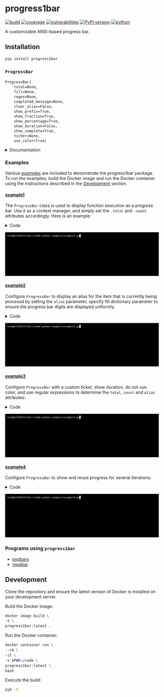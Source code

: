 # progress1bar
[![build](https://github.com/soda480/progress1bar/actions/workflows/main.yml/badge.svg)](https://github.com/soda480/progress1bar/actions/workflows/main.yml)
[![coverage](https://img.shields.io/badge/coverage-100%25-brightgreen)](https://pybuilder.io/)
[![vulnerabilities](https://img.shields.io/badge/vulnerabilities-None-brightgreen)](https://pypi.org/project/bandit/)
[![PyPI version](https://badge.fury.io/py/progress1bar.svg)](https://badge.fury.io/py/progress1bar)
[![python](https://img.shields.io/badge/python-3.7%20%7C%203.8%20%7C%203.9%20%7C%203.10-teal)](https://www.python.org/downloads/)

A customizable ANSI-based progress bar.

## Installation
```bash
pip install progress1bar
```

### `ProgressBar`

```
ProgressBar(
    total=None,
    fill=None,
    regex=None,
    completed_message=None,
    clear_alias=False,
    show_prefix=True,
    show_fraction=True,
    show_percentage=True,
    show_duration=False,
    show_complete=True,
    ticker=None,
    use_color=True)
```

<details><summary>Documentation</summary>

> `total` - An integer for the total number of items the progress bar will show that need to be completed.

> `fill` - A dictionary whose key values are integers that dictate the number of leading zeros the progress bar should add to the `total` and `completed` values; this is optional and should be used to format the progress bar appearance. The supported key values are `max_total` and `max_completed`.

> `regex` - A dictionary whose key values are regular expressions for `total`, `count` and `alias`. The regular expressions will be checked against the log messages intercepted from the executing function, if matched the value will be used to assign the attribute for the respective progress bar. The `total` and `count` key values are required, the `alias` key value is optional.

> `completed_message` - A string to designate the message the progress bar should display when complete. Default is 'Processing complete'

> `clear_alias` - A boolean to designate if the progress bar should clear the alias when complete.

> `show_prefix` - A boolean to designate if the prefix of `Processing ` should be printed prefixing the progress bar.

> `show_fraction` - A boolean to designate if the fraction should be printed with the progress bar.

> `show_percentage` - A boolean to designate if the percentage should be printed with the progress bar.

> `show_duration` - A boolean to designate if the duration should be printed after progress bar execution.

> `show_complete` - A boolean to designate if the completed message is to be displayed upon progress bar completion.

> `ticker` - A integer representing unicode character to print as the progress bar ticker. Refer to [unicode chart](https://www.ssec.wisc.edu/~tomw/java/unicode.html) for values. Default is 9632 (black square ■).

> `use_color` - A boolean to designate if the progress bar should be displayed with color. Default is `True`.

**Attributes**

> `count` - An integer attribute to increment that designates the current count. When count reaches total the progress bar will show complete.

> `alias` - A string attribute to set the alias of the progress bar.

**Functions**

> **reset()**
>> Reset the progress bar so that it can be used again. It will maintain and show the number of times the progress bar has been used.

</details>


### Examples

Various [examples](https://github.com/soda480/progress1bar/tree/master/examples) are included to demonstrate the progress1bar package. To run the examples, build the Docker image and run the Docker container using the instructions described in the [Development](#development) section.

#### [example1](https://github.com/soda480/progress1bar/tree/master/examples/example1.py)

The `ProgressBar` class is used to display function execution as a progress bar. Use it as a context manager, and simply set the `.total` and `.count` attributes accordingly. Here is an example:

<details><summary>Code</summary>

```Python
import time
from progress1bar import ProgressBar

with ProgressBar(total=250) as pb:
    for _ in range(pb.total):
        pb.count += 1
        # simulate work
        time.sleep(.01)
```

</details>

![example](https://raw.githubusercontent.com/soda480/progress1bar/master/docs/images/example1.gif)

#### [example2](https://github.com/soda480/progress1bar/tree/master/examples/example2.py)

Configure `ProgressBar` to display an alias for the item that is currently being processd by setting the `alias` parameter, specify fill dictionary parameter to ensure the progress bar digits are displayed uniformly:

<details><summary>Code</summary>

```Python
import time
from faker import Faker
from progress1bar import ProgressBar

completed_message = 'Processed names complete'
with ProgressBar(total=75, completed_message=completed_message, clear_alias=True, show_fraction=False, show_prefix=False, show_duration=True) as pb:
    for _ in range(pb.total):
        pb.alias = Faker().name()
        # simulate work
        time.sleep(.08)
        pb.count += 1
```

</details>

![example](https://raw.githubusercontent.com/soda480/progress1bar/master/docs/images/example2.gif)

#### [example3](https://github.com/soda480/progress1bar/tree/master/examples/example3.py)

Configure `ProgressBar` with a custom ticker, show duration, do not use color, and use regular expressions to determine the `total`, `count` and `alias` attributes:

<details><summary>Code</summary>

```Python
import random
from faker import Faker
from progress1bar import ProgressBar

regex = {
    'total': r'^processing total of (?P<value>\d+)$',
    'count': r'^processed .*$',
    'alias': r'^processor is (?P<value>.*)$'
}
with ProgressBar(ticker=9733, regex=regex, use_color=False, show_duration=True) as pb:
    pb.match(f'processor is {Faker().name()}')
    total = random.randint(500, 750)
    pb.match(f'processing total of {total}')
    for _ in range(total):
        pb.match(f'processed {Faker().name()}')
```

</details>

![example](https://raw.githubusercontent.com/soda480/progress1bar/master/docs/images/example3.gif)

#### [example4](https://github.com/soda480/progress1bar/tree/master/examples/example4.py)

Configure `ProgressBar` to show and reuse progress for several iterations:

<details><summary>Code</summary>

```Python
import random
import time
from faker import Faker
from progress1bar import ProgressBar

TOTAL_ITEMS = 300
ITERATIONS = 4

print(f'Execute {ITERATIONS} iterations of varying totals:')
with ProgressBar(show_prefix=False, show_fraction=False, show_duration=True) as pb:
    iterations = 0
    while True:
        if iterations == ITERATIONS:
            pb.alias = ''
            pb.complete = True
            break
        pb.alias = Faker().name()
        pb.total = random.randint(100, TOTAL_ITEMS)
        for _ in range(pb.total):
            Faker().name()
            pb.count += 1
        iterations += 1
        pb.reset()
        time.sleep(.4)
```

</details>

![example](https://raw.githubusercontent.com/soda480/progress1bar/master/docs/images/example4.gif)

### Programs using `progress1bar`

* [pypbars](https://pypi.org/project/pypbars/)
* [mppbar](https://pypi.org/project/mppbar/)

## Development ##

Clone the repository and ensure the latest version of Docker is installed on your development server.

Build the Docker image:
```sh
docker image build \
-t \
progress1bar:latest .
```

Run the Docker container:
```sh
docker container run \
--rm \
-it \
-v $PWD:/code \
progress1bar:latest \
bash
```

Execute the build:
```sh
pyb -X
```
